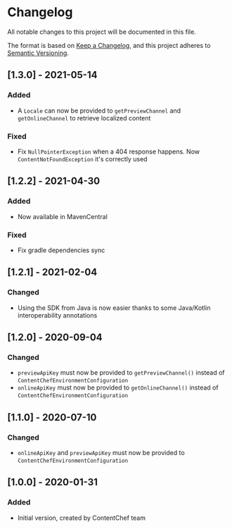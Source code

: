 # Changelog
All notable changes to this project will be documented in this file.

The format is based on [Keep a Changelog](https://keepachangelog.com/en/1.0.0/), and this project adheres to [Semantic Versioning](https://semver.org/spec/v2.0.0.html).
## [1.3.0] - 2021-05-14
### Added
- A `Locale` can now be provided to `getPreviewChannel` and `getOnlineChannel` to retrieve localized content
### Fixed
- Fix `NullPointerException` when a 404 response happens. Now `ContentNotFoundException` it's correctly used 

## [1.2.2] - 2021-04-30
### Added
- Now available in MavenCentral
### Fixed
- Fix gradle dependencies sync

## [1.2.1] - 2021-02-04
### Changed
- Using the SDK from Java is now easier thanks to some Java/Kotlin interoperability annotations

## [1.2.0] - 2020-09-04
### Changed
- `previewApiKey` must now be provided to `getPreviewChannel()` instead of `ContentChefEnvironmentConfiguration`
- `onlineApiKey` must now be provided to `getOnlineChannel()` instead of `ContentChefEnvironmentConfiguration`

## [1.1.0] - 2020-07-10
### Changed
- `onlineApiKey` and `previewApiKey` must now be provided to `ContentChefEnvironmentConfiguration`

## [1.0.0] - 2020-01-31
### Added
- Initial version, created by ContentChef team